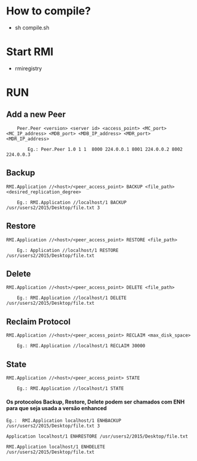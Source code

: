 # How to compile?
 
* sh compile.sh

# Start RMI

* rmiregistry

# RUN

## Add a new Peer

      	Peer.Peer <version> <server id> <access_point> <MC_port> <MC_IP_address> <MDB_port> <MDB_IP_address> <MDR_port> <MDR_IP_address>

         	Eg.: Peer.Peer 1.0 1 1  8000 224.0.0.1 8001 224.0.0.2 8002 224.0.0.3

## Backup

	RMI.Application //<host>/<peer_access_point> BACKUP <file_path> <desired_replication_degree>

		Eg.: RMI.Application //localhost/1 BACKUP /usr/users2/2015/Desktop/file.txt 3

## Restore

	RMI.Application //<host>/<peer_access_point> RESTORE <file_path>

		Eg.: Application //localhost/1 RESTORE /usr/users2/2015/Desktop/file.txt 

## Delete

	RMI.Application //<host>/<peer_access_point> DELETE <file_path>

		Eg.: RMI.Application //localhost/1 DELETE /usr/users2/2015/Desktop/file.txt

## Reclaim Protocol

	RMI.Application //<host>/<peer_access_point> RECLAIM <max_disk_space>

		Eg.: RMI.Application //localhost/1 RECLAIM 30000

## State

	RMI.Application //<host>/<peer_access_point> STATE

		Eg.: RMI.Application //localhost/1 STATE

  #### Os protocolos Backup, Restore, Delete podem ser chamados com ENH para que seja usada a versão enhanced

    Eg.:  RMI.Application localhost/1 ENHBACKUP /usr/users2/2015/Desktop/file.txt 3

	Application localhost/1 ENHRESTORE /usr/users2/2015/Desktop/file.txt 

	RMI.Application localhost/1 ENHDELETE /usr/users2/2015/Desktop/file.txt

